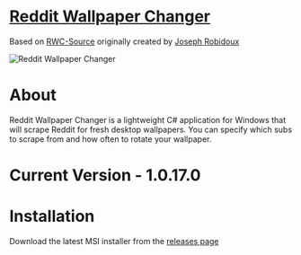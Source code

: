# [Reddit Wallpaper Changer](https://www.reddit.com/r/rwallpaperchanger/)
Based on [RWC-Source](https://github.com/JosephRobidoux/RWC-Source) originally created by [Joseph Robidoux](https://github.com/JosephRobidoux)

![Reddit Wallpaper Changer](http://i.imgur.com/jVhWthE.jpg "Reddit Wallpaper Changer")

# About
Reddit Wallpaper Changer is a lightweight C# application for Windows that will scrape Reddit for fresh desktop wallpapers. You can specify which subs to scrape from and how often to rotate your wallpaper.

# Current Version - 1.0.17.0

# Installation
Download the latest MSI installer from the [releases page](https://github.com/qwertydog/Reddit-Wallpaper-Changer/releases)
